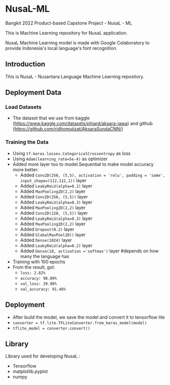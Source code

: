 # NusaL-ML
Bangkit 2022 Product-based Capstone Project - NusaL - ML

This is Machine Learning repository for NusaL application.

NusaL Machine Learning model is made with Google Colaboratory to provide Indonesia's local language's font recognition.

## Introduction

This is NusaL - Nusantara Language Machine Learning repository. 

## Deployment Data

### Load Datasets
- The dataset that we use from kaggle (https://www.kaggle.com/datasets/phiard/aksara-jawa) and github (https://github.com/ridhomujizat/AksaraSundaCNN/)

### Training the Data
- Using `tf.keras.losses.CategoricalCrossentropy` as loss
- Using `Adam(learning_rate=5e-4)` as optimizer
- Added more layer too to model.Sequential to make model accuracy more better:
  - Added `Conv2D(256, (5,5), activation = 'relu', padding = 'same', input_shape=(112,112,1))` layer
  - Added `LeakyReLU(alpha=0.2)` layer
  - Added `MaxPooling2D(2,2)` layer
  - Added `Conv2D(256, (5,5))` layer
  - Added `LeakyReLU(alpha=0.3)` layer
  - Added `MaxPooling2D(2,2)` layer
  - Added `Conv2D(128, (5,5))` layer
  - Added `LeakyReLU(alpha=0.3)` layer
  - Added `MaxPooling2D(2,2)` layer
  - Added `Dropout(0.2)` layer
  - Added `GlobalMaxPool2D()` layer
  - Added `Dense(1024)` layer
  - Added `LeakyReLU(alpha=0.2)` layer
  - Added `Dense(18, activation ='softmax')` layer #depends on how many the language has
- Training with 100 epochs
- From the result, got:
  - `loss: 2.82%`
  - `accuracy: 98.89%`
  - `val_loss: 29.98%`
  - `val_accuracy: 91.46%`

## Deployment
- After build the model, we save the model and convert it to tensorflow lite 
- `converter = tf.lite.TFLiteConverter.from_keras_model(model)`
- `tflite_model = converter.convert()`


## Library
Library used for developing NusaL :
- Tensorflow
- matplotlib.pyplot
- numpy
